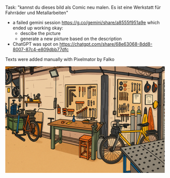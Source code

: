 Task: "kannst du dieses bild als Comic neu malen. Es ist eine Werkstatt für Fahrräder und Metallarbeiten"

* a failed gemini session https://g.co/gemini/share/a8555f951a9e which ended up working okay:
  * descibe the picture
  * generate a new picture based on the description
* ChatGPT was spot on https://chatgpt.com/share/68e63068-8dd8-8007-87c4-e809dbb77dfc

Texts were added manually with Pixelmator by Falko

![](ChatGPT_Image_8._Okt._2025,_11_15_44.png)
